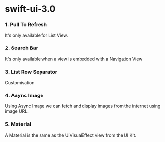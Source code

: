 # swift-ui-3.0

### 1. Pull To Refresh
It's only available for List View.

### 2. Search Bar
It's only available when a view is embedded with a Navigation View

### 3. List Row Separator
Customisation

### 4. Async Image
Using Async Image we can fetch and display images from the internet using image URL.

### 5. Material
A Material is the same as the UIVisualEffect view from the UI Kit.
